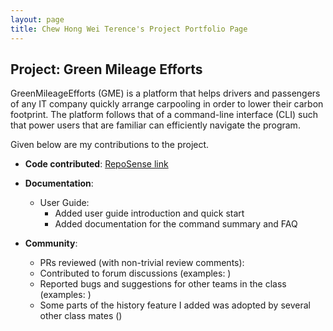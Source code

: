 ```yaml
---
layout: page
title: Chew Hong Wei Terence's Project Portfolio Page
---
```


## Project: Green Mileage Efforts

GreenMileageEfforts (GME) is a platform that helps drivers and passengers of any IT company quickly arrange carpooling in order to lower their carbon footprint. The platform follows that of a command-line interface (CLI) such that power users that are familiar can efficiently navigate the program.

Given below are my contributions to the project.

* **Code contributed**: [RepoSense link]()

* **Documentation**:
  * User Guide:
    * Added user guide introduction and quick start
    * Added documentation for the command summary and FAQ

* **Community**:
  * PRs reviewed (with non-trivial review comments):
  * Contributed to forum discussions (examples: )
  * Reported bugs and suggestions for other teams in the class (examples: )
  * Some parts of the history feature I added was adopted by several other class mates ()